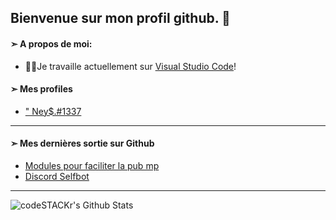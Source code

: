 ## Bienvenue sur mon profil github. 👋


#### ➣ A propos de moi:

- 🏌️‍♀️Je travaille actuellement sur [Visual Studio Code](https://code.visualstudio.com)!

 
#### ➣ Mes profiles
- [" Ney$.#1337](http://discord.com)


---
#### ➣ Mes dernières sortie sur Github
- [Modules pour faciliter la pub mp](https://github.com/Ney-1337/subra.js)
- [Discord Selfbot](https://github.com/Ney-1337/AxeSelfbot)
---

<img align="left" alt="codeSTACKr's Github Stats" src="https://github-readme-stats.vercel.app/api?username=Ney-1337&show_icons=true&hide_border=true" />
